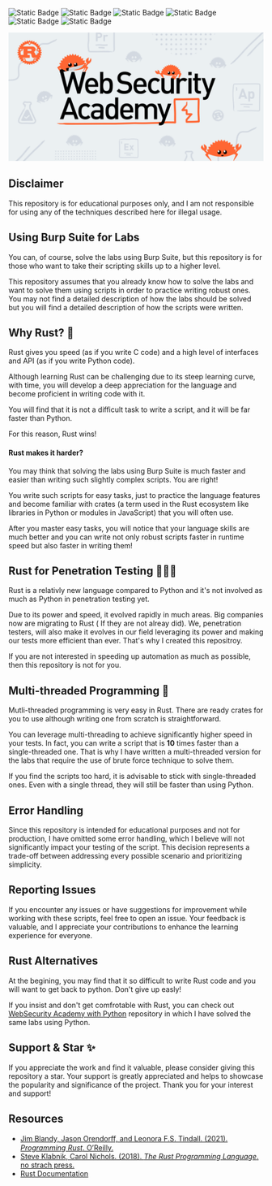 ![Static Badge](https://img.shields.io/badge/Developed%20on-GNU%20Linux-red)
![Static Badge](https://img.shields.io/badge/rustc-v1.73.0--nightly-bright)
![Static Badge](https://img.shields.io/badge/License-GPLv3-green)
![Static Badge](https://img.shields.io/badge/Topics-14-red)
![Static Badge](https://img.shields.io/badge/Single--threaded%20Labs-126-blue)
![Static Badge](https://img.shields.io/badge/Multi--threaded%20Labs-14-yellow)

![WebScurity Academy](./web-security-rust.png)

## Disclaimer

This repository is for educational purposes only, and I am not responsible for using any of the techniques described here for illegal usage.

## Using Burp Suite for Labs

You can, of course, solve the labs using Burp Suite, but this repository is for those who want to take their scripting skills up to a higher level.

This repository assumes that you already know how to solve the labs and want to solve them using scripts in order to practice writing robust ones.
You may not find a detailed description of how the labs should be solved but you will find a detailed description of how the scripts were written.

## Why Rust? 🦂

Rust gives you speed (as if you write C code) and a high level of interfaces and API (as if you write Python code).

Although learning Rust can be challenging due to its steep learning curve, with time, you will develop a deep appreciation for the language and become proficient in writing code with it.

You will find that it is not a difficult task to write a script, and it will be far faster than Python.

For this reason, Rust wins!

#### Rust makes it harder?

You may think that solving the labs using Burp Suite is much faster and easier than writing such slightly complex scripts. You are right!

You write such scripts for easy tasks, just to practice the language features and become familiar with crates (a term used in the Rust ecosystem like libraries in Python or modules in JavaScript) that you will often use.

After you master easy tasks, you will notice that your language skills are much better and you can write not only robust scripts faster in runtime speed but also faster in writing them!

## Rust for Penetration Testing 👨🏻‍💻

Rust is a relativly new language compared to Python and it's not involved as much as Python in penetration testing yet.

Due to its power and speed, it evolved rapidly in much areas. Big companies now are migrating to Rust ( If they are not alreay did).
We, penetration testers, will also make it evolves in our field leveraging its power and making our tests more efficient than ever. That's why I created this repositroy.

If you are not interested in speeding up automation as much as possible, then this repository is not for you.

## Multi-threaded Programming 🚀

Mutli-threaded programming is very easy in Rust. There are ready crates for you to use although writing one from scratch is straightforward.

You can leverage multi-threading to achieve significantly higher speed in your tests. In fact, you can write a script that is **10** times faster than a single-threaded one. That is why I have written a multi-threaded version for the labs that require the use of brute force technique to solve them.

If you find the scripts too hard, it is advisable to stick with single-threaded ones. Even with a single thread, they will still be faster than using Python.

## Error Handling

Since this repository is intended for educational purposes and not for production, I have omitted some error handling, which I believe will not significantly impact your testing of the script. This decision represents a trade-off between addressing every possible scenario and prioritizing simplicity.

## Reporting Issues

If you encounter any issues or have suggestions for improvement while working with these scripts, feel free to open an issue.
Your feedback is valuable, and I appreciate your contributions to enhance the learning experience for everyone.

## Rust Alternatives

At the begining, you may find that it so difficult to write Rust code and you will want to get back to python. Don't give up easly!

If you insist and don't get comfrotable with Rust, you can check out [WebSecurity Academy with Python](https://github.com/elqal3awii/WebSecurity-Academy-with-Python) repository in which I have solved the same labs using Python.

## Support & Star ✨

If you appreciate the work and find it valuable, please consider giving this repository a star. Your support is greatly appreciated and helps to showcase the popularity and significance of the project. Thank you for your interest and support!

## Resources

- [Jim Blandy, Jason Orendorﬀ, and Leonora F.S. Tindall. (2021). *Programming Rust*. O’Reilly.](https://www.goodreads.com/book/show/25550614-programming-rust?ref=nav_sb_ss_2_16)
- [Steve Klabnik, Carol Nichols. (2018). *The Rust Programming Language*. no strach press.](https://doc.rust-lang.org/book/title-page.html)
- [Rust Documentation](https://doc.rust-lang.org/beta/)
